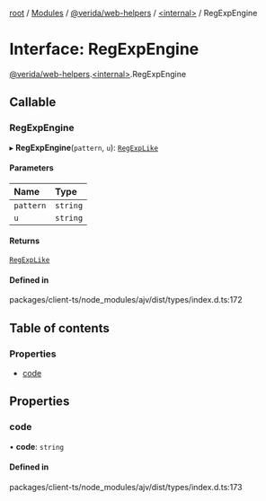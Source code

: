 [root](../README.md) / [Modules](../modules.md) / [@verida/web-helpers](../modules/verida_web_helpers.md) / [<internal\>](../modules/verida_web_helpers._internal_.md) / RegExpEngine

# Interface: RegExpEngine

[@verida/web-helpers](../modules/verida_web_helpers.md).[<internal\>](../modules/verida_web_helpers._internal_.md).RegExpEngine

## Callable

### RegExpEngine

▸ **RegExpEngine**(`pattern`, `u`): [`RegExpLike`](verida_web_helpers._internal_.RegExpLike.md)

#### Parameters

| Name | Type |
| :------ | :------ |
| `pattern` | `string` |
| `u` | `string` |

#### Returns

[`RegExpLike`](verida_web_helpers._internal_.RegExpLike.md)

#### Defined in

packages/client-ts/node_modules/ajv/dist/types/index.d.ts:172

## Table of contents

### Properties

- [code](verida_web_helpers._internal_.RegExpEngine.md#code)

## Properties

### code

• **code**: `string`

#### Defined in

packages/client-ts/node_modules/ajv/dist/types/index.d.ts:173

